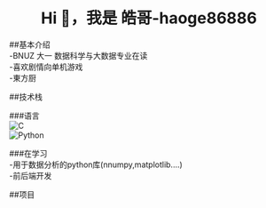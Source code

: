 <h1 align="center">Hi 👋，我是 皓哥-haoge86886</h1>

##基本介绍<br>
-BNUZ 大一 数据科学与大数据专业在读  
-喜欢剧情向单机游戏  
-東方厨  

##技术栈<br>

###语言<br>
![C](https://img.shields.io/badge/C-blue?style=flat-square&logo=c)<br>
![Python](https://img.shields.io/badge/Python-3776AB?style=flat-square&logo=python)

###在学习<br>
-用于数据分析的python库(nnumpy,matplotlib....)  
-前后端开发  

##项目<br>
